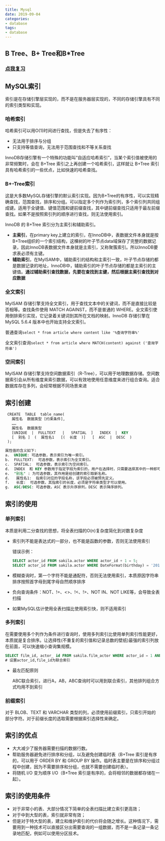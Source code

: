 ```yaml
---
title: Mysql
date: 2019-09-04
categories:
- database
tags:
- database
---
```


## B Tree、B+ Tree和B*Tree

<!--more-->

### [点我复习](https://shinerio.cc/2018/04/01/algorithm/动态查找树/)

## MySQL索引

索引是在存储引擎层实现的，而不是在服务器层实现的，不同的存储引擎具有不同的索引类型和实现。

### 哈希索引

哈希索引可以用O(1)时间进行查找，但是失去了有序性：

- 无法用于排序与分组
- 只支持等值查询，无法用于范围查找和不等关系查找

InnoDB存储引擎有一个特殊的功能叫“自适应哈希索引”，当某个索引值被使用的非常频繁时，会在 B+Tree 索引之上再创建一个哈希索引，这样就让 B+Tree 索引具有哈希索引的一些优点，比如快速的哈希查找。

### B+-Tree索引

这是大多数MySQL存储引擎的默认索引实现。因为B+Tree的有序性，可以实现精确查找，范围查找，排序和分组。可以指定多个列作为索引列，多个索引列共同组成键。适用于全键值、键值范围和键前缀查找，其中键前缀查找只适用于最左前缀查找。如果不是按照索引列的顺序进行查找，则无法使用索引。

InnoDB 的 B+Tree 索引分为主索引和辅助索引。

- **主索引**，在primary key上建立的索引，在InnoDB中，表数据文件本身就是按B+Tree组织的一个索引结构，这棵树的叶子节点data域保存了完整的数据记录，因此InnoDB表数据文件本身就是主索引，又称聚簇索引。所以InnoDB要求表必须有主键。
- **辅助索引**，在MyISAM中，辅助索引的结构和主索引一致，叶子节点存储的都是数据记录的地址，InnoDB中，辅助索引的叶子节点存储的都是主索引的主键值。**通过辅助索引查找数据，先要在查找到主键，然后根据主索引查找到对应数据**

### 全文索引

MyISAM 存储引擎支持全文索引，用于查找文本中的关键词，而不是直接比较是否相等。查找条件使用 MATCH AGAINST，而不是普通的 WHERE。全文索引使用倒排索引实现，它记录着关键词到其所在文档的映射。InnoDB 存储引擎在 MySQL 5.6.4 版本中也开始支持全文索引。

普通查询`select * from article where content like '%查询字符串%'`

全文索引查询`select * from article where MATCH(content) against ('查询字符串')`

### 空间索引

MyISAM 存储引擎支持空间数据索引（R-Tree），可以用于地理数据存储。空间数据索引会从所有维度来索引数据，可以有效地使用任意维度来进行组合查询。适合数据库存在多列，会经常根据不同场景来进

## 索引创建

```sql
 CREATE  TABLE  table_name(
   属性名  数据类型 [约束条件],
   ……
   属性名  数据类型
   [UNIQUE  |  FULLTEXT   |   SPATIAL  ]   INDEX  |  KEY
   [  别名 ]  (  属性名1   [(  长度  )]   [  ASC  |  DESC  )
 );

属性值的含义如下:
a.  UNIQUE: 可选参数，表示索引为唯一索引。
b.  FULLTEXT:  可选参数，表示索引为全文索引。
c.  SPATIAL:  可选参数，表示索引为空间索引。
d.  INDEX  和 KEY 参数用于指定字段为索引的，用户在选择时，只需要选择其中的一种即可。
e.  "别名" : 为可选参数，其作用是给创建的索引取新名称。
d.   属性名1:  指索引对应的字段名称，该字段必须被预先定义。
f.   长度:  可选参数，其指索引的长度，必须是字符串类型才可以使用。
g.  ASC/DESC: 可选参数，ASC 表示升序排列，DESC 表示降序排列。                      
```



## 索引的使用

### 单列索引

本质是利用二分查找的思想，将全表扫描的O(n)复杂度简化到对数复杂度

- 索引列不能是表达式的一部分，也不能是函数的参数，否则无法使用索引

  错误示例：

  ```sql
  SELECT actor_id FROM sakila.actor WHERE actor_id + 1 = 5;
  SELECT actor_id FROM sakila.actor WHERE DateFormat(birthday) = '2019-01-01';
  ```

- 模糊查询时，第一个字符不能是通配符，否则无法使用索引，本质原因字符串排序按照首字母到尾字母自然顺序排序

- 负向查询条件：NOT、!=、<>、!<、!>、NOT IN、NOT LIKE等，会导致全表扫描

- 如果MySQL估计使用全表扫描比使用索引快，则不适用索引

### 多列索引

在需要使用多个列作为条件进行查询时，使用多列索引比使用单列索引性能更好，本质就是复合排序。让选择性(不重复的索引值和记录总数的壁纸)最强的索引列放在前面，可以快速缩小查询集规模。

```sql
SELECT film_id, actor_ id FROM sakila.film_actor WHERE actor_id = 1 AND film_id = 1;
# 设置actor_id,file_id为联合索引
```

- 最左匹配原则

  ABC联合索引，进行A，AB，ABC查询时可以用到联合索引，其他排列组合方式均用不到索引

### 前缀索引

对于 BLOB、TEXT 和 VARCHAR 类型的列，必须使用前缀索引，只索引开始的部分字符。对于前缀长度的选取需要根据索引选择性来确定。

## 索引的优点

- 大大减少了服务器需要扫描的数据行数。
- 帮助服务器避免进行排序和分组，以及避免创建临时表（B+Tree 索引是有序的，可以用于 ORDER BY 和 GROUP BY 操作。临时表主要是在排序和分组过程中创建，因为不需要排序和分组，也就不需要创建临时表）。
- 将随机 I/O 变为顺序 I/O（B+Tree 索引是有序的，会将相邻的数据都存储在一起）。

## 索引的使用条件

- 对于非常小的表、大部分情况下简单的全表扫描比建立索引更高效；
- 对于中到大型的表，索引就非常有效；
- 但是对于特大型的表，建立和维护索引的代价将会随之增长。这种情况下，需要用到一种技术可以直接区分出需要查询的一组数据，而不是一条记录一条记录地匹配，例如可以使用分区技术。
